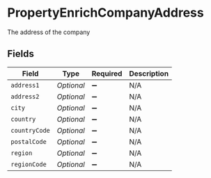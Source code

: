 # PropertyEnrichCompanyAddress

The address of the company


## Fields

| Field              | Type               | Required           | Description        |
| ------------------ | ------------------ | ------------------ | ------------------ |
| `address1`         | *Optional<String>* | :heavy_minus_sign: | N/A                |
| `address2`         | *Optional<String>* | :heavy_minus_sign: | N/A                |
| `city`             | *Optional<String>* | :heavy_minus_sign: | N/A                |
| `country`          | *Optional<String>* | :heavy_minus_sign: | N/A                |
| `countryCode`      | *Optional<String>* | :heavy_minus_sign: | N/A                |
| `postalCode`       | *Optional<String>* | :heavy_minus_sign: | N/A                |
| `region`           | *Optional<String>* | :heavy_minus_sign: | N/A                |
| `regionCode`       | *Optional<String>* | :heavy_minus_sign: | N/A                |